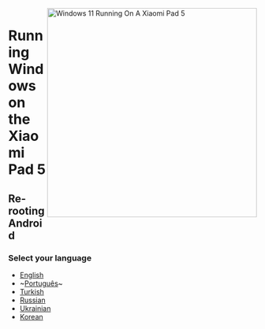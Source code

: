 <img align="right" src="https://raw.githubusercontent.com/erdilS/Port-Windows-11-Xiaomi-Pad-5/main/nabu.png" width="425" alt="Windows 11 Running On A Xiaomi Pad 5">

# Running Windows on the Xiaomi Pad 5

## Re-rooting Android

### Select your language

- [English](English/Re-rooting-en.md)
- ~[Português](Portuguese/Re-rooting-pt.md)~
- [Turkish](Turkish/Re-rooting-tr.md)
- [Russian](Russian/Re-rooting-ru.md)
- [Ukrainian](Ukrainian/Re-rooting-uk.md)
- [Korean](Korean/Re-rooting-ko.md)










